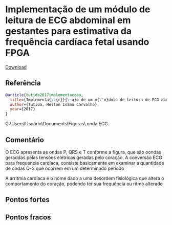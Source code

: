 # 	Implementação de um módulo de leitura de ECG abdominal em gestantes para estimativa da frequência cardíaca fetal usando FPGA


[Download](https://bdm.unb.br/bitstream/10483/20139/1/2017_HeltonIsamuCarvalhoTutida_tcc.pdf)


## Referência
```bibtex 1
@article{tutida2017implementaccao,
  title={Implementa{\c{c}}{\~a}o de um m{\'o}dulo de leitura de ECG abdominal em gestantes para estimativa da frequ{\^e}ncia card{\'\i}aca fetal usando FPGA},
  author={Tutida, Helton Isamu Carvalho},
  year={2017}
}
```

C:\Users\Usuário\Documents\Figuras\ onda ECG

## Comentário

O ECG apresenta as ondas P, QRS e T conforme a figura, que são oondas geraddas pelas tensões elétricas geradas pelo coração. A conversão ECG para frequencia cardíaca, consiste basicamente em examinar a quantidade de ondas Q-S que ocorrem em um determinado período

A arritmia cardíaca é o nome dado a uma desordem fisiológica que altera o comportamento do coração, podendo ter sua frequência ou ritmo alterado
## Pontos fortes

## Pontos fracos